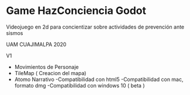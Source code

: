 # Game HazConciencia Godot

Videojuego en 2d para concientizar sobre actividades de prevención ante sismos 

UAM CUAJIMALPA 2020



V1
- Movimientos de Personaje
- TileMap ( Creacion del mapa)
- Atomo Narrativo
-Compatibilidad con html5
-Compatibilidad con mac, formato dmg
-Compatibilidad con windows 10 ( beta )
